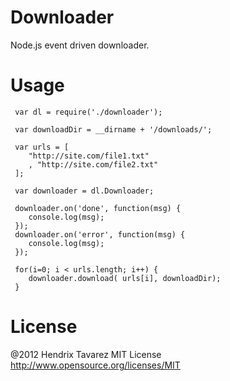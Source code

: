 
# Downloader

Node.js event driven downloader.

# Usage

     var dl = require('./downloader');
     
     var downloadDir = __dirname + '/downloads/';
     
     var urls = [
     	"http://site.com/file1.txt"
     	, "http://site.com/file2.txt"
     ];
     
     var downloader = dl.Downloader;
     
     downloader.on('done', function(msg) {
     	console.log(msg);
     });
     downloader.on('error', function(msg) {
     	console.log(msg);
     });
     
     for(i=0; i < urls.length; i++) {
     	downloader.download( urls[i], downloadDir);
     }
     
    

# License

@2012 Hendrix Tavarez
MIT License http://www.opensource.org/licenses/MIT 
